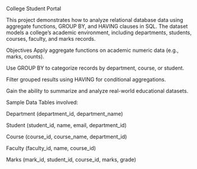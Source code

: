 College Student Portal 

This project demonstrates how to analyze relational database data using aggregate functions, GROUP BY, and HAVING clauses in SQL.
The dataset models a college’s academic environment, including departments, students, courses, faculty, and marks records.

Objectives
Apply aggregate functions on academic numeric data (e.g., marks, counts).

Use GROUP BY to categorize records by department, course, or student.

Filter grouped results using HAVING for conditional aggregations.

Gain the ability to summarize and analyze real-world educational datasets.

Sample Data
Tables involved:

Department (department_id, department_name)

Student (student_id, name, email, department_id)

Course (course_id, course_name, department_id)

Faculty (faculty_id, name, course_id)

Marks (mark_id, student_id, course_id, marks, grade)

